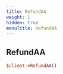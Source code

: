 ```yaml
---
title: RefundAA
weight: 1
hidden: true
menuTitle: RefundAA
---
```

## RefundAA
```perl
$client->RefundAA()
```